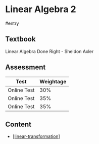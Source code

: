 # Linear Algebra 2

#entry

## Textbook
Linear Algebra Done Right - Sheldon Axler

## Assessment

| Test        | Weightage |
| ----------- | --------- |
| Online Test | 30%       |
| Online Test | 35%       |
| Online Test | 35%       |

## Content
- [[linear-transformation]]

[//begin]: # "Autogenerated link references for markdown compatibility"
[linear-transformation]: linear-transformation "Linear Transformation"
[//end]: # "Autogenerated link references"